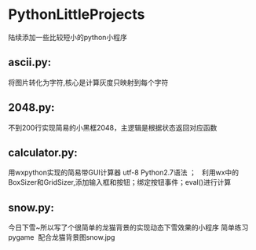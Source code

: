 # PythonLittleProjects
陆续添加一些比较短小的python小程序   
## ascii.py:  
将图片转化为字符,核心是计算灰度只映射到每个字符  
## 2048.py:  
不到200行实现简易的小黑框2048，主逻辑是根据状态返回对应函数
## calculator.py:
用wxpython实现的简易带GUI计算器 utf-8 Python2.7语法 ；  
利用wx中的BoxSizer和GridSizer,添加输入框和按钮；绑定按钮事件；eval()进行计算  
## snow.py:
今日下雪~所以写了个很简单的龙猫背景的实现动态下雪效果的小程序 简单练习pygame  配合龙猫背景图snow.jpg 
